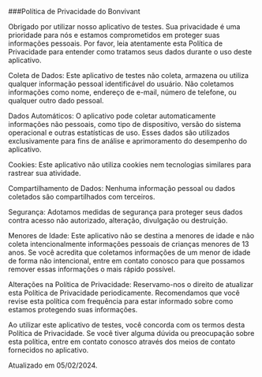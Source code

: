 ###Política de Privacidade do Bonvivant

Obrigado por utilizar nosso aplicativo de testes. Sua privacidade é uma prioridade para nós e estamos comprometidos em proteger suas informações pessoais. Por favor, leia atentamente esta Política de Privacidade para entender como tratamos seus dados durante o uso deste aplicativo.

Coleta de Dados:
Este aplicativo de testes não coleta, armazena ou utiliza qualquer informação pessoal identificável do usuário. Não coletamos informações como nome, endereço de e-mail, número de telefone, ou qualquer outro dado pessoal.

Dados Automáticos:
O aplicativo pode coletar automaticamente informações não pessoais, como tipo de dispositivo, versão do sistema operacional e outras estatísticas de uso. Esses dados são utilizados exclusivamente para fins de análise e aprimoramento do desempenho do aplicativo.

Cookies:
Este aplicativo não utiliza cookies nem tecnologias similares para rastrear sua atividade.

Compartilhamento de Dados:
Nenhuma informação pessoal ou dados coletados são compartilhados com terceiros.

Segurança:
Adotamos medidas de segurança para proteger seus dados contra acesso não autorizado, alteração, divulgação ou destruição.

Menores de Idade:
Este aplicativo não se destina a menores de idade e não coleta intencionalmente informações pessoais de crianças menores de 13 anos. Se você acredita que coletamos informações de um menor de idade de forma não intencional, entre em contato conosco para que possamos remover essas informações o mais rápido possível.

Alterações na Política de Privacidade:
Reservamo-nos o direito de atualizar esta Política de Privacidade periodicamente. Recomendamos que você revise esta política com frequência para estar informado sobre como estamos protegendo suas informações.

Ao utilizar este aplicativo de testes, você concorda com os termos desta Política de Privacidade. Se você tiver alguma dúvida ou preocupação sobre esta política, entre em contato conosco através dos meios de contato fornecidos no aplicativo.

Atualizado em 05/02/2024.

